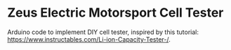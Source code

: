 # Zeus Electric Motorsport Cell Tester
Arduino code to implement DIY cell tester, inspired by this tutorial: https://www.instructables.com/Li-ion-Capacity-Tester-/.
